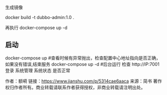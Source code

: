 生成镜像

docker build -t dubbo-admin:1.0 .


再执行
docker-compose up -d 

## 启动 ##
docker-compose up
#查看时候有异常抛出，检查配置中心地址指向是否正确，如果没有错误,结束服务
docker-compose up -d #后台运行
检查
http://IP:7001 登录 系统管理 系统状态 是否正常

作者：额嗬
链接：https://www.jianshu.com/p/5314cae6aaca
来源：简书
著作权归作者所有。商业转载请联系作者获得授权，非商业转载请注明出处。
